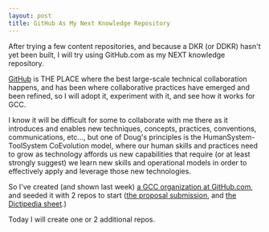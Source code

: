 ```yaml
---
layout: post
title: GitHub As My Next Knowledge Repository
---
```


After trying a few content repositories, and because a DKR (or DDKR) hasn't yet been built,
I will try using GitHub.com as my NEXT knowledge repository.

[GitHub](http://github.com) is THE PLACE where the best large-scale technical collaboration happens, and has been
where collaborative practices have emerged and been refined, so I will adopt it, experiment with it, and see how it works for GCC.

I know it will be difficult for some to collaborate with me there as it introduces and enables new techniques, concepts, practices, conventions, communications, etc..., but one of Doug's principles is the HumanSystem-ToolSystem CoEvolution model, where our human skills and practices need to grow as technology affords us new capabilities that require (or at least strongly suggest) we learn new skills and operational models in order to effectively apply and leverage those new technologies.

So I've created (and shown last week) [a GCC organization at GitHub.com](https://github.com/GLobalChallengesCollaboration/), and seeded it with 2 repos to start ([the proposal submission](https://github.com/GlobalChallengesCollaboration/gcc-submission), and [the Dictipedia sheet](https://github.com/GlobalChallengesCollaboration/gcc-submission).)

Today I will create one or 2 additional repos.

